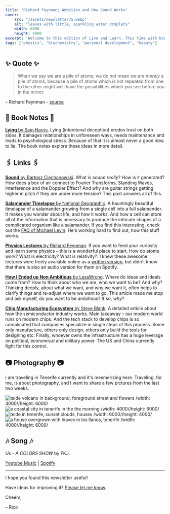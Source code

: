 ```yaml
---
title: "Richard Feynman; Ambition and How Sound Works"
cover:
    src: "/assets/newsletter/5.webp"
    alt: "leaves with little, sparkling water droplets"
    width: 6000
    height: 4000
excerpt: "Welcome to this edition of Live and Learn. This time with booknotes on Sam Harris's book Lying, a timelapse on how Salamanders grow and some travel photos. Enjoy."
tags: ["physics", "biochemistry", "personal development", "beauty"]
---
```


## ✨ Quote ✨

> When we say we are a pile of atoms, we do not mean we are *merely* a pile of atoms, because a pile of atoms which is not repeated from one to the other might well have the possibilities which you see before you in the mirror.

– Richard Feynman - [source](https://www.feynmanlectures.caltech.edu/I_01.html#:~:text=When%20we%20say%20we%20are%20a%20pile%20of%20atoms%2C%20we%20do%20not%20mean%20we%20are%20merely%20a%20pile%20of%20atoms%2C%20because%20a%20pile%20of%20atoms%20which%20is%20not%20repeated%20from%20one%20to%20the%20other%20might%20well%20have%20the%20possibilities%20which%20you%20see%20before%20you%20in%20the%20mirror.)

## 📖 Book Notes 📖

[**Lying** by Sam Harris](/booknotes/lying). Lying (intentional deception) erodes trust on both sides. It damages relationships in unforeseen ways, needs maintenance and leads to psychological stress. Because of that it is almost never a good idea to lie. The book notes explore these ideas in more detail.

## 🖇️ Links 🖇️

[**Sound** by Bartosz Ciechanowski](https://ciechanow.ski/sound/). 
What is sound *really*? How is it generated? How does a box of air connect to Fourier Transforms, Standing Waves, Interference and the Doppler Effect? And why are guitar strings getting higher in pitch if they are under more tension? This post answers all of this.

[**Salamander Timelapse** by National Geographic](https://youtu.be/SEejivHRIbE).
A hauntingly beautiful timelapse of a salamander growing from a single cell into a full salamander. It makes you wonder about life, and how it works. And how a cell can store all of the information that is necessary to produce the intricate shapes of a complicated organism like a salamander. If you find this interesting, check out the [FAQ of Michael Levin](https://drmichaellevin.org/resources/). He's working hard to find out, how this stuff works.

[**Physics Lectures** by Richard Feynman](https://open.spotify.com/show/7sMDQbAOJLTby25DfOsu6O?si=h21mXwS8TZO6XiD1rTkmAQ). 
If you want to feed your curiosity and learn some physics – this is a wonderful place to start. How do atoms work? What is electricity? What is relativity?. I knew these awesome lectures were freely available online as a [written version](https://www.feynmanlectures.caltech.edu/), but didn't know that there is also an audio version for them on Spotify.

[**How I Ended up Non Ambitious** by LessWrong](https://www.lesswrong.com/posts/BFamedwSgRdGGKXQQ/how-i-ended-up-non-ambitious). 
Where do ideas and ideals come from? How to think about who we are, who we want to be? And why? Thinking deeply, about what we want, and why we want it, often helps to clarify things and re-adjust where we want to go. This article made me stop and ask myself, do you want to be ambitious? If so, *why*?

[**Chip Manufacturing Ecosystem** by Steve Blank](https://steveblank.com/2022/01/25/the-semiconductor-ecosystem/?utm_source=substack&utm_medium=email). 
A detailed article about how the semiconductor industry works. Main takeaway – our modern world runs on modern chips. And the tech stack to develop chips is so complicated that companies specialize in single steps of this process. Some only manufacture, others only design, others only build the tools for designing etc. Finally, whoever owns the infrastructure has a huge leverage on political, economical and military power. The US and China currently fight for this control.

## 📷 Photography 📷

I am traveling in Tenerife currently and it's mesmerizing here. Traveling, for me, is about photography, and I want to share a few pictures from the last two weeks. 

![teide volcano in background, foreground street and flowers /width: 4000//height: 6000/](/assets/newsletter/teide.webp)
![a coastal city in tenerife in the the morning /width: 4000//height: 6000/](/assets/newsletter/tenerife-morning-city.webp)
![teide in tenerife, sunset clouds, houses /width: 6000//height: 4000/](/assets/newsletter/teide-sunset.webp)
![a house overgrown with leaves in los llanos, tenerife /width: 4000//height: 6000/](/assets/newsletter/overgrown-house.webp)

## 🎶 Song 🎶

*Us - A COLORS SHOW* by FKJ.

[Youtube Music](https://music.youtube.com/watch?v=htLCJ3vJ-fs) | [Spotify](https://open.spotify.com/album/6c1sdchTFvL0jwHeKx725a)


---

I hope you found this newsletter useful! 

Have ideas for improving it? [Please let me know](https://airtable.com/shro1VeyG4lkNXkx2).

Cheers,


– Rico 
